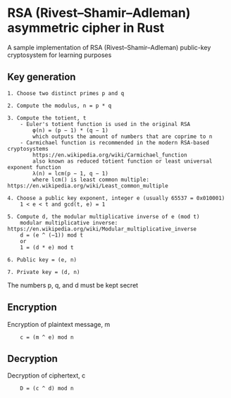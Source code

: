 # RSA (Rivest–Shamir–Adleman) asymmetric cipher in Rust

A sample implementation of RSA (Rivest–Shamir–Adleman) public-key cryptosystem for learning purposes

## Key generation

```text
1. Choose two distinct primes p and q

2. Compute the modulus, n = p * q

3. Compute the totient, t
    - Euler's totient function is used in the original RSA
        φ(n) = (p − 1) * (q − 1)
        which outputs the amount of numbers that are coprime to n
    - Carmichael function is recommended in the modern RSA-based cryptosystems
        https://en.wikipedia.org/wiki/Carmichael_function
        also known as reduced totient function or least universal exponent function
        λ(n) = lcm(p − 1, q − 1)
        where lcm() is least common multiple: https://en.wikipedia.org/wiki/Least_common_multiple

4. Choose a public key exponent, integer e (usually 65537 = 0x010001)
    1 < e < t and gcd(t, e) = 1

5. Compute d, the modular multiplicative inverse of e (mod t)
    modular multiplicative inverse: https://en.wikipedia.org/wiki/Modular_multiplicative_inverse
    d = (e ^ (−1)) mod t
    or 
    1 = (d * e) mod t

6. Public key = (e, n)

7. Private key = (d, n)
```

The numbers p, q, and d must be kept secret

## Encryption

Encryption of plaintext message, m

```text
    c = (m ^ e) mod n
```

## Decryption

Decryption of ciphertext, c

```text
    D = (c ^ d) mod n
```

